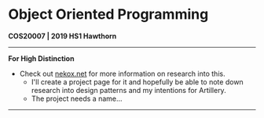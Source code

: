# Object Oriented Programming

**COS20007 | 2019 HS1 Hawthorn**

---

**For High Distinction**

* Check out [nekox.net](https://nekox.net) for more information on research into this.
  * I'll create a project page for it and hopefully be able to note down research into design patterns and my intentions for Artillery. 
  * The project needs a name...

---



